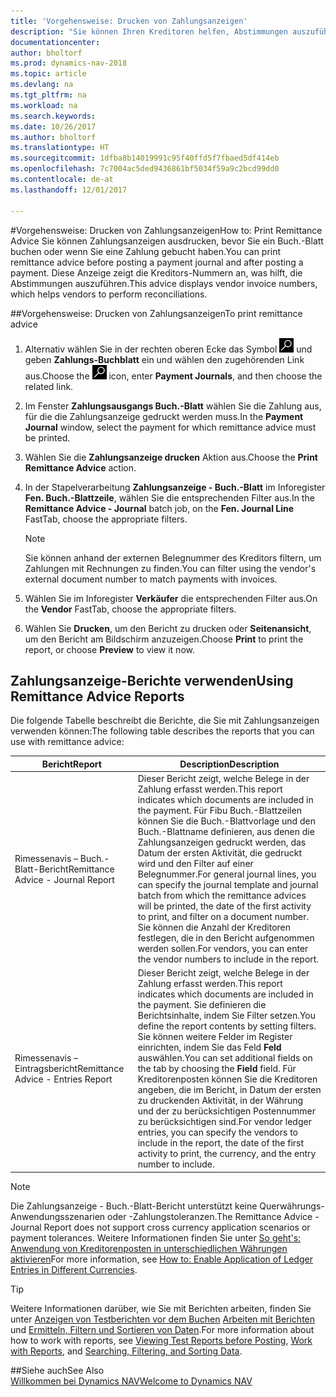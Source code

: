 ```yaml
---
title: 'Vorgehensweise: Drucken von Zahlungsanzeigen'
description: "Sie können Ihren Kreditoren helfen, Abstimmungen auszuführen, indem Sie Zahlungsanzeige ausdrucken, bevor Sie ein Buch.-Blatt buchen oder wenn Sie eine Zahlung buchen."
documentationcenter: 
author: bholtorf
ms.prod: dynamics-nav-2018
ms.topic: article
ms.devlang: na
ms.tgt_pltfrm: na
ms.workload: na
ms.search.keywords: 
ms.date: 10/26/2017
ms.author: bholtorf
ms.translationtype: HT
ms.sourcegitcommit: 1dfba8b14019991c95f40ffd5f7fbaed5df414eb
ms.openlocfilehash: 7c7004ac5ded9436861bf5034f59a9c2bcd99dd0
ms.contentlocale: de-at
ms.lasthandoff: 12/01/2017

---
```


#<a name="how-to-print-remittance-advice"></a><span data-ttu-id="6b0ec-103">Vorgehensweise: Drucken von Zahlungsanzeigen</span><span class="sxs-lookup"><span data-stu-id="6b0ec-103">How to: Print Remittance Advice</span></span>
<span data-ttu-id="6b0ec-104">Sie können Zahlungsanzeigen ausdrucken, bevor Sie ein Buch.-Blatt buchen oder wenn Sie eine Zahlung gebucht haben.</span><span class="sxs-lookup"><span data-stu-id="6b0ec-104">You can print remittance advice before posting a payment journal and after posting a payment.</span></span> <span data-ttu-id="6b0ec-105">Diese Anzeige zeigt die Kreditors-Nummern an, was hilft, die Abstimmungen auszuführen.</span><span class="sxs-lookup"><span data-stu-id="6b0ec-105">This advice displays vendor invoice numbers, which helps vendors to perform reconciliations.</span></span>

##<a name="to-print-remittance-advice"></a><span data-ttu-id="6b0ec-106">Vorgehensweise: Drucken von Zahlungsanzeigen</span><span class="sxs-lookup"><span data-stu-id="6b0ec-106">To print remittance advice</span></span>
1. <span data-ttu-id="6b0ec-107">Alternativ wählen Sie in der rechten oberen Ecke das Symbol ![Nach Seite oder Bericht suchen](media/ui-search/search_small.png "Nach Seite oder Bericht suchen") und geben **Zahlungs-Buchblatt** ein und wählen den zugehörenden Link aus.</span><span class="sxs-lookup"><span data-stu-id="6b0ec-107">Choose the ![Search for Page or Report](media/ui-search/search_small.png "Search for Page or Report icon") icon, enter **Payment Journals**, and then choose the related link.</span></span>  
2. <span data-ttu-id="6b0ec-108">Im Fenster **Zahlungsausgangs Buch.-Blatt** wählen Sie die Zahlung aus, für die die Zahlungsanzeige gedruckt werden muss.</span><span class="sxs-lookup"><span data-stu-id="6b0ec-108">In the **Payment Journal** window, select the payment for which remittance advice must be printed.</span></span>  
3. <span data-ttu-id="6b0ec-109">Wählen Sie die **Zahlungsanzeige drucken** Aktion aus.</span><span class="sxs-lookup"><span data-stu-id="6b0ec-109">Choose the **Print Remittance Advice** action.</span></span>  
4. <span data-ttu-id="6b0ec-110">In der Stapelverarbeitung **Zahlungsanzeige - Buch.-Blatt** im Inforegister **Fen. Buch.-Blattzeile**, wählen Sie die entsprechenden Filter aus.</span><span class="sxs-lookup"><span data-stu-id="6b0ec-110">In the **Remittance Advice - Journal** batch job, on the **Fen. Journal Line** FastTab, choose the appropriate filters.</span></span>  
  
    >[!Note]
    > <span data-ttu-id="6b0ec-111">Sie können anhand der externen Belegnummer des Kreditors filtern, um Zahlungen mit Rechnungen zu finden.</span><span class="sxs-lookup"><span data-stu-id="6b0ec-111">You can filter using the vendor's external document number to match payments with invoices.</span></span>

5. <span data-ttu-id="6b0ec-112">Wählen Sie im Inforegister **Verkäufer** die entsprechenden Filter aus.</span><span class="sxs-lookup"><span data-stu-id="6b0ec-112">On the **Vendor** FastTab, choose the appropriate filters.</span></span>  
6. <span data-ttu-id="6b0ec-113">Wählen Sie **Drucken**, um den Bericht zu drucken oder **Seitenansicht**, um den Bericht am Bildschirm anzuzeigen.</span><span class="sxs-lookup"><span data-stu-id="6b0ec-113">Choose **Print** to print the report, or choose **Preview** to view it now.</span></span>  

## <a name="using-remittance-advice-reports"></a><span data-ttu-id="6b0ec-114">Zahlungsanzeige-Berichte verwenden</span><span class="sxs-lookup"><span data-stu-id="6b0ec-114">Using Remittance Advice Reports</span></span>
<span data-ttu-id="6b0ec-115">Die folgende Tabelle beschreibt die Berichte, die Sie mit Zahlungsanzeigen verwenden können:</span><span class="sxs-lookup"><span data-stu-id="6b0ec-115">The following table describes the reports that you can use with remittance advice:</span></span>

|<span data-ttu-id="6b0ec-116">Bericht</span><span class="sxs-lookup"><span data-stu-id="6b0ec-116">Report</span></span>|<span data-ttu-id="6b0ec-117">Description</span><span class="sxs-lookup"><span data-stu-id="6b0ec-117">Description</span></span>|
|----|----|
|<span data-ttu-id="6b0ec-118">Rimessenavis – Buch.-Blatt-Bericht</span><span class="sxs-lookup"><span data-stu-id="6b0ec-118">Remittance Advice - Journal Report</span></span>|<span data-ttu-id="6b0ec-119">Dieser Bericht zeigt, welche Belege in der Zahlung erfasst werden.</span><span class="sxs-lookup"><span data-stu-id="6b0ec-119">This report indicates which documents are included in the payment.</span></span> <span data-ttu-id="6b0ec-120">Für Fibu Buch.-Blattzeilen können Sie die Buch.-Blattvorlage und den Buch.-Blattname definieren, aus denen die Zahlungsanzeigen gedruckt werden, das Datum der ersten Aktivität, die gedruckt wird und den Filter auf einer Belegnummer.</span><span class="sxs-lookup"><span data-stu-id="6b0ec-120">For general journal lines, you can specify the journal template and journal batch from which the remittance advices will be printed, the date of the first activity to print, and filter on a document number.</span></span> <span data-ttu-id="6b0ec-121">Sie können die Anzahl der Kreditoren festlegen, die in den Bericht aufgenommen werden sollen.</span><span class="sxs-lookup"><span data-stu-id="6b0ec-121">For vendors, you can enter the vendor numbers to include in the report.</span></span> |
|<span data-ttu-id="6b0ec-122">Rimessenavis – Eintragsbericht</span><span class="sxs-lookup"><span data-stu-id="6b0ec-122">Remittance Advice - Entries Report</span></span>| <span data-ttu-id="6b0ec-123">Dieser Bericht zeigt, welche Belege in der Zahlung erfasst werden.</span><span class="sxs-lookup"><span data-stu-id="6b0ec-123">This report indicates which documents are included in the payment.</span></span> <span data-ttu-id="6b0ec-124">Sie definieren die Berichtsinhalte, indem Sie Filter setzen.</span><span class="sxs-lookup"><span data-stu-id="6b0ec-124">You define the report contents by setting filters.</span></span> <span data-ttu-id="6b0ec-125">Sie können weitere Felder im Register einrichten, indem Sie das Feld **Feld** auswählen.</span><span class="sxs-lookup"><span data-stu-id="6b0ec-125">You can set additional fields on the tab by choosing the **Field** field.</span></span> <span data-ttu-id="6b0ec-126">Für Kreditorenposten können Sie die Kreditoren angeben, die im Bericht, in Datum der ersten zu druckenden Aktivität, in der Währung und der zu berücksichtigen Postennummer zu berücksichtigen sind.</span><span class="sxs-lookup"><span data-stu-id="6b0ec-126">For vendor ledger entries, you can specify the vendors to include in the report, the date of the first activity to print, the currency, and the entry number to include.</span></span> |

> [!Note]
> <span data-ttu-id="6b0ec-127">Die Zahlungsanzeige - Buch.-Blatt-Bericht unterstützt keine Querwährungs-Anwendungsszenarien oder -Zahlungstoleranzen.</span><span class="sxs-lookup"><span data-stu-id="6b0ec-127">The Remittance Advice - Journal Report does not support cross currency application scenarios or payment tolerances.</span></span> <span data-ttu-id="6b0ec-128">Weitere Informationen finden Sie unter [So geht's: Anwendung von Kreditorenposten in unterschiedlichen Währungen aktivieren](finance-how-enable-application-ledger-entries-different-currencies.md)</span><span class="sxs-lookup"><span data-stu-id="6b0ec-128">For more information, see [How to: Enable Application of Ledger Entries in Different Currencies](finance-how-enable-application-ledger-entries-different-currencies.md).</span></span>

> [!Tip]
> <span data-ttu-id="6b0ec-129">Weitere Informationen darüber, wie Sie mit Berichten arbeiten, finden Sie unter [Anzeigen von Testberichten vor dem Buchen](ui-how-view-test-reports-posting.md) [Arbeiten mit Berichten](ui-work-report.md) und [Ermitteln, Filtern und Sortieren von Daten](ui-enter-criteria-filters.md).</span><span class="sxs-lookup"><span data-stu-id="6b0ec-129">For more information about how to work with reports, see [Viewing Test Reports before Posting](ui-how-view-test-reports-posting.md), [Work with Reports](ui-work-report.md), and [Searching, Filtering, and Sorting Data](ui-enter-criteria-filters.md).</span></span>

##<a name="see-also"></a><span data-ttu-id="6b0ec-130">Siehe auch</span><span class="sxs-lookup"><span data-stu-id="6b0ec-130">See Also</span></span>  
[<span data-ttu-id="6b0ec-131">Willkommen bei Dynamics NAV</span><span class="sxs-lookup"><span data-stu-id="6b0ec-131">Welcome to Dynamics NAV</span></span>](across-get-started.md)
